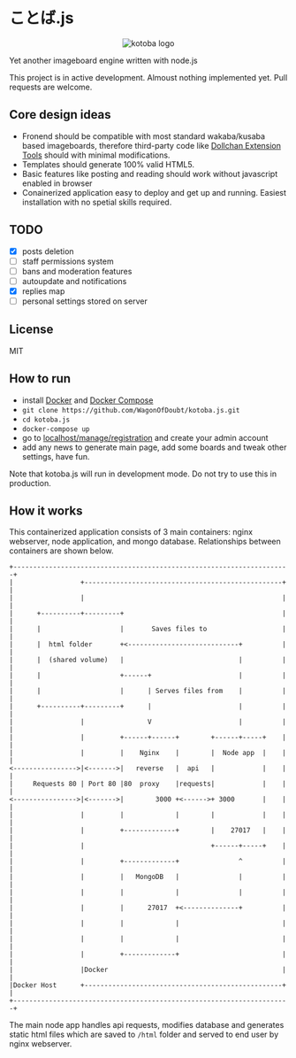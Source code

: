 # ことば.js
<p align="center">
  <img src="https://raw.githubusercontent.com/WagonOfDoubt/kotoba.js/master/html/.static/img/kotoba_logo_md.png" alt="kotoba logo"/>
</p>

Yet another imageboard engine written with node.js

This project is in active development. Almoust nothing implemented yet. Pull requests are welcome.

## Core design ideas

- Fronend should be compatible with most standard wakaba/kusaba based imageboards, therefore third-party code like [Dollchan Extension Tools](https://github.com/SthephanShinkufag/Dollchan-Extension-Tools) should with minimal modifications.
- Templates should generate 100% valid HTML5.
- Basic features like posting and reading should work without javascript enabled in browser
- Conainerized application easy to deploy and get up and running. Easiest installation with no spetial skills required.

## TODO

- [x] posts deletion
- [ ] staff permissions system
- [ ] bans and moderation features
- [ ] autoupdate and notifications
- [x] replies map
- [ ] personal settings stored on server

## License

MIT

## How to run

- install [Docker](https://docker.com/) and [Docker Compose](https://docs.docker.com/compose/install/)
- `git clone https://github.com/WagonOfDoubt/kotoba.js.git`
- `cd kotoba.js`
- `docker-compose up`
- go to [localhost/manage/registration](http://localhost/manage/registration) and create your admin account
- add any news to generate main page, add some boards and tweak other settings, have fun.

Note that kotoba.js will run in development mode. Do not try to use this in production.

## How it works

This containerized application consists of 3 main containers: nginx webserver, node application, and mongo database. Relationships between containers are shown below.

```
+----------------------------------------------------------------------+
|                 +--------------------------------------------------+ |
|                 |                                                  | |
|      +----------+---------+                                        | |
|      |                    |       Saves files to                   | |
|      |  html folder       +<----------------------------+          | |
|      |  (shared volume)   |                             |          | |
|      |                    +------+                      |          | |
|      |                    |      | Serves files from    |          | |
|      +----------+---------+      |                      |          | |
|                 |                V                      |          | |
|                 |         +------+------+        +------+-----+    | |
|                 |         |    Nginx    |        |  Node app  |    | |
<---------------->|<------->|   reverse   |  api   |            |    | |
|     Requests 80 | Port 80 |80  proxy    |requests|            |    | |
<---------------->|<------->|        3000 +<------>+ 3000       |    | |
|                 |         |             |        |            |    | |
|                 |         +-------------+        |    27017   |    | |
|                 |                                +------+-----+    | |
|                 |         +-------------+               ^          | |
|                 |         |   MongoDB   |               |          | |
|                 |         |             |               |          | |
|                 |         |      27017  +<--------------+          | |
|                 |         |             |                          | |
|                 |         |             |                          | |
|                 |         +-------------+                          | |
|                 |Docker                                            | |
|Docker Host      +--------------------------------------------------+ |
+----------------------------------------------------------------------+

```

The main node app handles api requests, modifies database and generates static html files which are saved to `/html` folder and served to end user by nginx webserver.
